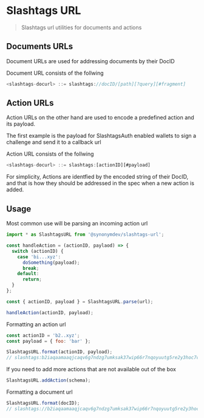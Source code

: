# Slashtags URL

> Slashtags url utilities for documents and actions

## Documents URLs

Document URLs are used for addressing documents by their DocID

Document URL consists of the follwing

```js
<slashtags-docurl> ::= slashtags://docID/[path][?query][#fragment]
```

## Action URLs

Action URLs on the other hand are used to encode a predefined action and its payload.

The first example is the payload for SlashtagsAuth enabled wallets to sign a challenge and send it to a callback url

Action URL consists of the follwing

```js
<slashtags-docurl> ::= slashtags:[actionID][#payload]
```

For simplicity, Actions are identfied by the encoded string of their DocID, and that is how they should be addressed in the spec when a new action is added.

## Usage

Most common use will be parsing an incoming action url

```js
import * as SlashtagsURL from '@synonymdev/slashtags-url';

const handleAction = (actionID, paylaod) => {
  switch (actionID) {
    case 'bi...xyz':
      doSomething(payload);
      break;
    default:
      return;
  }
};

const { actionID, payload } = SlashtagsURL.parse(url);

handleAction(actionID, payload);
```

Formatting an action url

```js
const actionID = 'b2..xyz';
const payload = { foo: 'bar' };

SlashtagsURL.format(actionID, payload);
// slashtags:b2iaqaamaaqjcaqv6g7ndzg7umksak37wip66r7nqoyuutg5re2y3hoc7cv3ytoby/#ugAR7ImNoYWxsZW5nZSI6ImZvbyIsImNiVVJMIjoiaHR0cHM6d3d3LmV4YW1wbGUuY29tIn0
```

If you need to add more actions that are not available out of the box

```js
SlashtagsURL.addAction(schema);
```

Formatting a document url

```js
SlashtagsURL.format(docID);
// slashtags://b2iaqaamaaqjcaqv6g7ndzg7umksak37wip66r7nqoyuutg5re2y3hoc7cv3ytoby/
```
